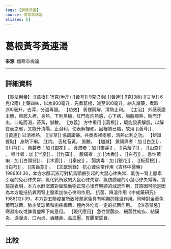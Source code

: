 ```yaml
---
tags: [解表清裡]
source: 傷寒卒病論
aliases: []
---
```


# 葛根黃芩黃連湯

**來源**: 傷寒卒病論  

---

## 詳細資料
【製法用量】 [[葛根]] 15克(半斤) [[黃芩]] 9克(3兩) [[黃連]] 9克(3兩) [[甘草]] 6克(2兩)
上藥四味，以水800毫升，先煮葛根，減至600毫升，納入諸藥，煮取200毫升，去滓，分溫再服。
【功效】
表裡兩解，清熱止利。
【主治】
外感表證未解，熱邪入裡，身熱，下利臭穢，肛門有灼熱感，心下痞，胸脘煩熱，喘而汗出，口乾而渴，苔黃，脈數。
【方義】
方中重用 [[葛根]] ，既能發表解肌，以解在表之邪，又能升清陽，止瀉利，使表解裡和。因裡熱已熾，故用 [[黃芩]] 、 [[黃連]] 以清裡熱， [[甘草]] 協調諸藥。共奏表裡兩解，清熱止利之功。
【辨證要點】
身熱下痢。
肛灼。
舌紅苔黃。
脈數。
【加減】
兼頭痛者：加 [[白芷]] 、 [[川芎]] 。
熱甚者：加 [[銀花]] 。
食滯者：加 [[麥芽]] 、 [[萊菔子]] 、 [[山查]] 。
嘔吐者：加 [[半夏]] 、 [[竹茹]] 。
腹痛者：加 [[木香]] 、 [[白芍]] 。
急性菌痢：加 [[白頭翁]] 、 [[木香]] 、 [[秦皮]] 。
腸病毒：加 [[銀花]] 、 [[板藍根]] 、 [[白芍]] 、 [[馬齒莧]] 。
【文獻別錄】
抗心律失常作用《吉林中醫藥》1986(6):30，本方水醇沉液可對抗烏頭鹼引起的大鼠心律失常、氯仿－腎上腺素引起的兔心律失常、氯化鈣所致的大鼠心律失常、氯仿誘發的小鼠心律失常等。實驗還表明，本方水醇沉液對實驗動物正常心律有明顯的減退作用，其原因可能是因為本方能拮抗異丙腎上腺素加快心律的作用。
抗菌、降溫作用《中成藥研究》1986(12):39，本方對五聯疫苗所致發熱家兔具有明顯的降溫作用。同時對金黃色葡萄球菌、肺炎雙球菌和痢疾桿菌，體內外均有一定的抗菌作用。
【注意禁忌】
寒濕痢疾或脾胃虛寒下痢忌用。
【現代應用】
急性胃腸炎、細菌性痢疾、結膜炎、淚腺炎、口內炎、酒齄鼻、高血壓、胃腸型感冒。

---

## 比較
